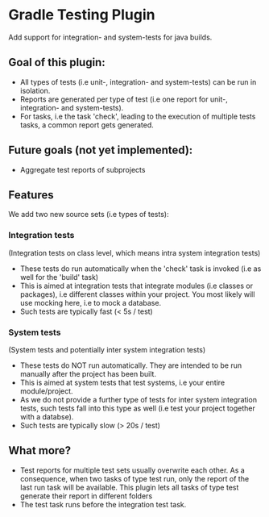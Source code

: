 # Gradle Testing Plugin
Add support for integration- and system-tests for java builds.

## Goal of this plugin:
 * All types of tests (i.e unit-, integration- and system-tests) can be run in isolation.
 * Reports are generated per type of test (i.e one report for unit-, integration- and system-tests).
 * For tasks, i.e the task 'check', leading to the execution of multiple tests tasks, a common report gets generated.

## Future goals (not yet implemented):
  * Aggregate test reports of subprojects

## Features
We add two new source sets (i.e types of tests):

### Integration tests
(Integration tests on class level, which means intra system integration tests)
* These tests do run automatically when the 'check' task is invoked (i.e as well for the 'build' task)
* This is aimed at integration tests that integrate modules (i.e classes or packages), i.e different classes within your
    project. You most likely will use mocking here, i.e to mock a database.
* Such tests are typically fast (< 5s / test)

### System tests
(System tests and potentially inter system integration tests)
* These tests do NOT run automatically. They are intended to be run manually after the project has been built.
* This is aimed at system tests that test systems, i.e your entire module/project.
* As we do not provide a further type of tests for inter system integration tests, such tests fall into this type as well (i.e test your project together with a databse).
* Such tests are typically slow (> 20s / test)

## What more?
* Test reports for multiple test sets usually overwrite each other. As a consequence, when two tasks of type test run,
    only the report of the last run task will be available. This plugin lets all tasks of type test generate their report in different folders
* The test task runs before the integration test task.
